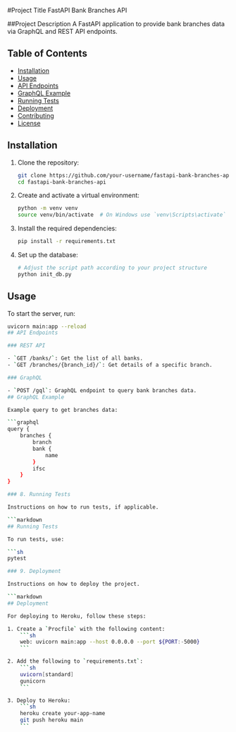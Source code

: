 #Project Title
FastAPI Bank Branches API

##Project Description
A FastAPI application to provide bank branches data via GraphQL and REST API endpoints.

## Table of Contents

- [Installation](#installation)
- [Usage](#usage)
- [API Endpoints](#api-endpoints)
- [GraphQL Example](#graphql-example)
- [Running Tests](#running-tests)
- [Deployment](#deployment)
- [Contributing](#contributing)
- [License](#license)

## Installation

1. Clone the repository:
    ```sh
    git clone https://github.com/your-username/fastapi-bank-branches-api.git
    cd fastapi-bank-branches-api
    ```

2. Create and activate a virtual environment:
    ```sh
    python -m venv venv
    source venv/bin/activate  # On Windows use `venv\Scripts\activate`
    ```

3. Install the required dependencies:
    ```sh
    pip install -r requirements.txt
    ```

4. Set up the database:
    ```sh
    # Adjust the script path according to your project structure
    python init_db.py
    ```
## Usage

To start the server, run:
```sh
uvicorn main:app --reload
## API Endpoints

### REST API

- `GET /banks/`: Get the list of all banks.
- `GET /branches/{branch_id}/`: Get details of a specific branch.

### GraphQL

- `POST /gql`: GraphQL endpoint to query bank branches data.
## GraphQL Example

Example query to get branches data:

```graphql
query {
    branches {
        branch
        bank {
            name
        }
        ifsc
    }
}

### 8. Running Tests

Instructions on how to run tests, if applicable.

```markdown
## Running Tests

To run tests, use:

```sh
pytest

### 9. Deployment

Instructions on how to deploy the project.

```markdown
## Deployment

For deploying to Heroku, follow these steps:

1. Create a `Procfile` with the following content:
    ```sh
    web: uvicorn main:app --host 0.0.0.0 --port ${PORT:-5000}
    ```

2. Add the following to `requirements.txt`:
    ```sh
    uvicorn[standard]
    gunicorn
    ```

3. Deploy to Heroku:
    ```sh
    heroku create your-app-name
    git push heroku main
    ```

